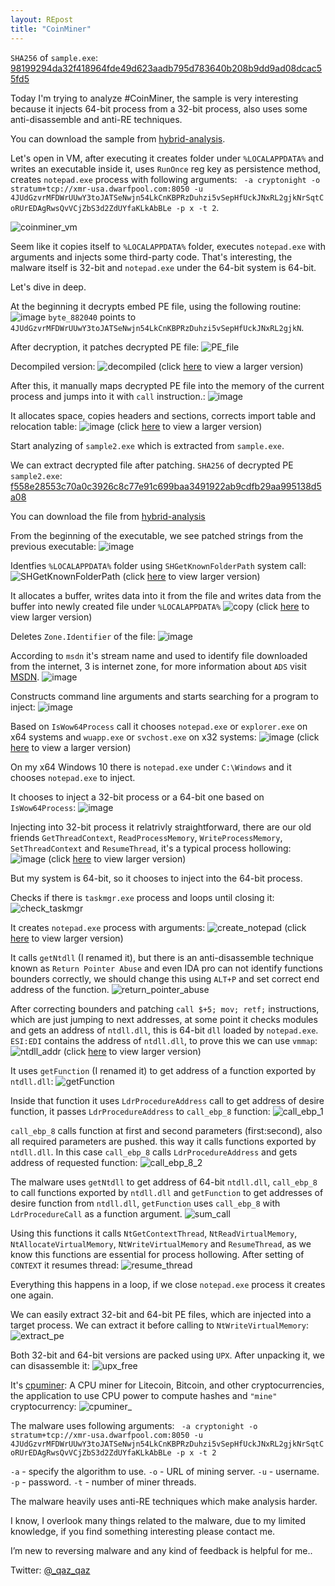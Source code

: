 ```yaml
---
layout: REpost
title: "CoinMiner"
---
```



`SHA256` of `sample.exe`: [98199294da32f418964fde49d623aadb795d783640b208b9dd9ad08dcac55fd5](https://www.virustotal.com/en/file/98199294da32f418964fde49d623aadb795d783640b208b9dd9ad08dcac55fd5/analysis/)

Today I'm trying to analyze #CoinMiner, the sample is very interesting because it injects 64-bit process from a 32-bit process, also uses some anti-disassemble and anti-RE techniques.

You can download the sample from [hybrid-analysis](https://www.hybrid-analysis.com/sample/98199294da32f418964fde49d623aadb795d783640b208b9dd9ad08dcac55fd5).

Let's open in VM, after executing it creates folder under `%LOCALAPPDATA%` and writes an executable inside it, uses `RunOnce` reg key as persistence method, creates `notepad.exe` process with following arguments:
` -a cryptonight -o stratum+tcp://xmr-usa.dwarfpool.com:8050 -u 4JUdGzvrMFDWrUUwY3toJATSeNwjn54LkCnKBPRzDuhzi5vSepHfUckJNxRL2gjkNrSqtCoRUrEDAgRwsQvVCjZbS3d2ZdUYfaKLkAbBLe -p x -t 2`.

![coinminer_vm](https://user-images.githubusercontent.com/16405698/28746533-9a4906e6-749f-11e7-883b-989903a94589.png)

Seem like it copies itself to `%LOCALAPPDATA%` folder, executes `notepad.exe` with arguments and injects some third-party code.
That's interesting, the malware itself is 32-bit and `notepad.exe` under the 64-bit system is 64-bit.

Let's dive in deep.

At the beginning it decrypts embed PE file, using the following routine:
![image](https://user-images.githubusercontent.com/16405698/28746642-f4ab3c8e-74a0-11e7-83dc-29a3e03e5c0a.png)
`byte_882040` points to `4JUdGzvrMFDWrUUwY3toJATSeNwjn54LkCnKBPRzDuhzi5vSepHfUckJNxRL2gjkN`.

After decryption, it patches decrypted PE file:
![PE_file](https://user-images.githubusercontent.com/16405698/28746719-aac30484-74a1-11e7-836b-6f17f393a948.png)

Decompiled version:
![decompiled](https://user-images.githubusercontent.com/16405698/28746728-ecd21bc6-74a1-11e7-8456-0a1e262d215b.png)
(click [here](https://user-images.githubusercontent.com/16405698/28746728-ecd21bc6-74a1-11e7-8456-0a1e262d215b.png) to view a larger version)

After this, it manually maps decrypted PE file into the memory of the current process and jumps into it with `call` instruction.:
![image](https://user-images.githubusercontent.com/16405698/28746808-57c660ea-74a2-11e7-9e5d-a9c3804a7a92.png)

It allocates space, copies headers and sections, corrects import table and relocation table:
![image](https://user-images.githubusercontent.com/16405698/28746818-b3762286-74a2-11e7-9d24-03081bcdfde0.png)
(click [here](https://user-images.githubusercontent.com/16405698/28746818-b3762286-74a2-11e7-9d24-03081bcdfde0.png) to view a larger version)

Start analyzing of `sample2.exe` which is extracted from `sample.exe`.

We can extract decrypted file after patching.
`SHA256` of decrypted PE `sample2.exe`: [f558e28553c70a0c3926c8c77e91c699baa3491922ab9cdfb29aa995138d5a08 ](https://www.virustotal.com/en/file/f558e28553c70a0c3926c8c77e91c699baa3491922ab9cdfb29aa995138d5a08/analysis/1501348947/)

You can download the file from [hybrid-analysis](https://www.hybrid-analysis.com/sample/f558e28553c70a0c3926c8c77e91c699baa3491922ab9cdfb29aa995138d5a08?environmentId=100)

From the beginning of the executable, we see patched strings from the previous executable:
![image](https://user-images.githubusercontent.com/16405698/28746897-7929be9c-74a4-11e7-8234-8313b36e0f4b.png)


Identfies `%LOCALAPPDATA%` folder using `SHGetKnownFolderPath` system call:
![SHGetKnownFolderPath](https://user-images.githubusercontent.com/16405698/28746973-dff3b000-74a5-11e7-8ef6-892a16762eaa.png)
(click [here](https://user-images.githubusercontent.com/16405698/28746973-dff3b000-74a5-11e7-8ef6-892a16762eaa.png) to view larger version)


It allocates a buffer, writes data into it from the file and writes data from the buffer into newly created file under `%LOCALAPPDATA%`
![copy](https://user-images.githubusercontent.com/16405698/28747126-b60ff926-74a8-11e7-852e-3591e223d1e5.png)
(click [here](https://user-images.githubusercontent.com/16405698/28746973-dff3b000-74a5-11e7-8ef6-892a16762eaa.png) to view larger version)

Deletes `Zone.Identifier` of the file:
![image](https://user-images.githubusercontent.com/16405698/28747180-f99b33a8-74a9-11e7-8c8e-78d66c1ce5cc.png)

According to `msdn` it's stream name and used to identify file downloaded from the internet, 3 is internet zone, for more information about `ADS` visit [MSDN](https://blogs.technet.microsoft.com/askcore/2013/03/24/alternate-data-streams-in-ntfs/).
![image](https://user-images.githubusercontent.com/16405698/28747197-60257322-74aa-11e7-84b7-e8669da04d28.png)

Constructs command line arguments and starts searching for a program to inject:
![image](https://user-images.githubusercontent.com/16405698/28747235-39162dde-74ab-11e7-94b6-1edab3091ecc.png)

Based on `IsWow64Process` call it chooses `notepad.exe` or `explorer.exe` on x64 systems and `wuapp.exe` or `svchost.exe` on x32 systems:
![image](https://user-images.githubusercontent.com/16405698/28747263-b3b36a70-74ab-11e7-83f9-98e579b2e68f.png)
(click [here](https://user-images.githubusercontent.com/16405698/28747263-b3b36a70-74ab-11e7-83f9-98e579b2e68f.png) to view a larger version)


On my x64 Windows 10 there is `notepad.exe` under `C:\Windows` and it chooses `notepad.exe` to inject.

It chooses to inject a 32-bit process or a 64-bit one based on `IsWow64Process`:
![image](https://user-images.githubusercontent.com/10502637/28747336-5241e634-74ad-11e7-80a5-e92f52754741.png)

Injecting into 32-bit process it relatrivly straightforward, there are our old friends `GetThreadContext`, `ReadProcessMemory`, `WriteProcessMemory`, `SetThreadContext` and `ResumeThread`, it's a typical process hollowing:
![image](https://user-images.githubusercontent.com/16405698/28747348-a0517c9a-74ad-11e7-8977-3e29e0552604.png)
(click [here](https://user-images.githubusercontent.com/16405698/28747348-a0517c9a-74ad-11e7-8977-3e29e0552604.png) to view larger version)

But my system is 64-bit, so it chooses to inject into the 64-bit process.

Checks if there is `taskmgr.exe` process and loops until closing it:
![check_taskmgr](https://user-images.githubusercontent.com/16405698/28751058-8eca4af4-750e-11e7-864d-6158d303ffcc.PNG)

It creates `notepad.exe` process with arguments:
![create_notepad](https://user-images.githubusercontent.com/16405698/28751060-8ed89ec4-750e-11e7-9240-2baed54991db.PNG)
(click [here](https://user-images.githubusercontent.com/16405698/28751060-8ed89ec4-750e-11e7-9240-2baed54991db.PNG) to view larger version)

It calls `getNtdll` (I renamed it), but there is an anti-disassemble technique known as `Return Pointer Abuse` and even IDA pro can not identify functions bounders correctly, we should change this using `ALT+P` and set correct end address of the function.
![return_pointer_abuse](https://user-images.githubusercontent.com/16405698/28751067-8f052070-750e-11e7-9bc8-2d77785fa6e3.PNG)

After correcting bounders and patching `call $+5; mov; retf;` instructions,  which are just jumping to next addresses, at some point it checks modules and gets an address of `ntdll.dll`, this is 64-bit `dll` loaded by `notepad.exe`.
`ESI:EDI` contains the address of `ntdll.dll`, to prove this we can use `vmmap`:
![ntdll_addr](https://user-images.githubusercontent.com/16405698/28751064-8ef73d8e-750e-11e7-9c8a-97ef861b74cd.PNG)
(click [here](https://user-images.githubusercontent.com/16405698/28751064-8ef73d8e-750e-11e7-9c8a-97ef861b74cd.PNG) to view larger version)

It uses `getFunction` (I renamed it) to get address of a function exported by `ntdll.dll`:
![getFunction](https://user-images.githubusercontent.com/16405698/28751062-8edb586c-750e-11e7-9791-9a2cd0b10661.PNG)

Inside that function it uses `LdrProcedureAddress` call to get address of desire function, it passes `LdrProcedureAddress` to `call_ebp_8` function:
![call_ebp_1](https://user-images.githubusercontent.com/16405698/28751014-ec8d3a08-750d-11e7-881a-3eded59df689.PNG)

`call_ebp_8` calls function at first and second parameters (first:second), also all required parameters are pushed. this way it calls functions exported by `ntdll.dll`.
In this case `call_ebp_8` calls `LdrProcedureAddress` and gets address of requested function:
![call_ebp_8_2](https://user-images.githubusercontent.com/16405698/28751057-8ec37990-750e-11e7-83ff-1fe19022c90e.PNG)

The malware uses `getNtdll` to get address of 64-bit `ntdll.dll`, `call_ebp_8` to call functions exported by `ntdll.dll` and `getFunction` to get addresses of desire function from `ntdll.dll`, `getFunction` uses `call_ebp_8` with `LdrProcedureCall` as a function argument.
![sum_call](https://user-images.githubusercontent.com/16405698/28751068-8f0a3d1c-750e-11e7-9722-5ec8235ef8d1.PNG)

Using this functions it calls `NtGetContextThread`, `NtReadVirtualMemory`, `NtAllocateVirtualMemory`, `NtWriteVirtualMemory` and `ResumeThread`, as we know this functions are essential for process hollowing.
After setting of `CONTEXT` it resumes thread:
![resume_thread](https://user-images.githubusercontent.com/16405698/28751066-8f049c04-750e-11e7-8dec-bb6fdeb69e7a.PNG)

Everything this happens in a loop, if we close `notepad.exe` process it creates one again.

We can easily extract 32-bit and 64-bit PE files, which are injected into a target process.
We can extract it before calling to `NtWriteVirtualMemory`:
![extract_pe](https://user-images.githubusercontent.com/16405698/28751061-8ed8f4f0-750e-11e7-8f80-4ecafff306eb.PNG)

Both 32-bit and 64-bit versions are packed using `UPX`.
After unpacking it, we can disassemble it:
![upx_free](https://user-images.githubusercontent.com/16405698/28751069-8f1892c2-750e-11e7-8aa6-d96c9819acdf.PNG)

It's [cpuminer](https://github.com/pooler/cpuminer): A CPU miner for Litecoin, Bitcoin, and other cryptocurrencies, the application to use CPU power to compute hashes and `"mine"` cryptocurrency:
![cpuminer_](https://user-images.githubusercontent.com/16405698/28751059-8ece225a-750e-11e7-87cf-d3934ec9ef54.PNG)

The malware uses following arguments: ` -a cryptonight -o stratum+tcp://xmr-usa.dwarfpool.com:8050 -u 4JUdGzvrMFDWrUUwY3toJATSeNwjn54LkCnKBPRzDuhzi5vSepHfUckJNxRL2gjkNrSqtCoRUrEDAgRwsQvVCjZbS3d2ZdUYfaKLkAbBLe -p x -t 2`

`-a` - specify the algorithm to use.
`-o` - URL of mining server.
`-u` - username.
`-p` - password.
`-t` - number of miner threads.


The malware heavily uses anti-RE techniques which make analysis harder.

I know, I overlook many things related to the malware, due to my limited knowledge, if you find something interesting please contact me.

I’m new to reversing malware and any kind of feedback is helpful for me..

Twitter: [@_qaz_qaz](https://twitter.com/_qaz_qaz)
